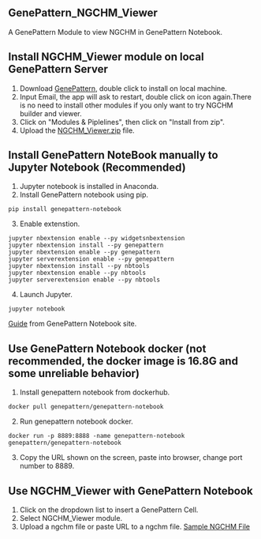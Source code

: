 ## GenePattern_NGCHM_Viewer
A GenePattern Module to view NGCHM in GenePattern Notebook.

## Install NGCHM_Viewer module on local GenePattern Server
1. Download [GenePattern](https://github.com/genepattern/genepattern-server/releases/tag/v3.9.11-rc.4%2Bb228), double click to install on local machine. 
2. Input Email, the app will ask to restart, double click on icon again.There is no need to install other modules if you only want to try NGCHM builder and viewer. 
3. Click on "Modules & Piplelines", then click on "Install from zip".
4. Upload the [NGCHM_Viewer.zip](https://github.com/MD-Anderson-Bioinformatics/GenePattern_NGCHM_Viewer/blob/master/NGCHM_Viewer.zip) file.

## Install GenePattern NoteBook manually to Jupyter Notebook (Recommended)
1. Jupyter notebook is installed in Anaconda.
2. Install GenePattern notebook using pip.
```
pip install genepattern-notebook
```
3. Enable extenstion.
```
jupyter nbextension enable --py widgetsnbextension
jupyter nbextension install --py genepattern
jupyter nbextension enable --py genepattern
jupyter serverextension enable --py genepattern
jupyter nbextension install --py nbtools
jupyter nbextension enable --py nbtools
jupyter serverextension enable --py nbtools
```
4. Launch Jupyter.
```
jupyter notebook
```

[Guide](http://genepattern-notebook.org/install/) from GenePattern Notebook site.

## Use GenePattern Notebook docker (not recommended, the docker image is 16.8G and some unreliable behavior)
1. Install genepattern notebook from dockerhub.
```
docker pull genepattern/genepattern-notebook
```
2. Run genepattern notebook docker.
```
docker run -p 8889:8888 -name genepattern-notebook genepattern/genepattern-notebook
```
3. Copy the URL shown on the screen, paste into browser, change port number to 8889.

## Use NGCHM_Viewer with GenePattern Notebook 
1. Click on the dropdown list to insert a GenePattern Cell.
2. Select NGCHM_Viewer module.
3. Upload a ngchm file or paste URL to a ngchm file. 
[Sample NGCHM File](https://github.com/MD-Anderson-Bioinformatics/GenePattern_NGCHM_Viewer/blob/master/test_data/Galaxy400x400-noCovariates.ngchm)
